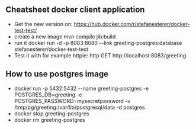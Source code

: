 ## Cheatsheet docker client application

* Get the new version on: https://hub.docker.com/r/stefanesterer/docker-test-test/
* create a new image mvn compile jib:build
* run it docker run -d -p 8083:8080 --link greeting-postgres:database stefanesterer/docker-test-test
* Test it with for example httpie: http GET http://localhost:8083/greeting

## How to use postgres image

* docker run -p 5432:5432 --name greeting-postgres -e POSTGRES_DB=greeting -e POSTGRES_PASSWORD=mysecretpassword  -v /tmp/pg/greeting:/var/lib/postgresql/data -d postgres
* docker stop greeting-postgres
* docker rm greeting-postgres